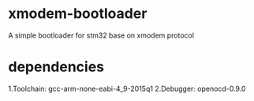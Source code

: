 # xmodem-bootloader
A simple bootloader for stm32 base on xmodem protocol

# dependencies
1.Toolchain: gcc-arm-none-eabi-4_9-2015q1
2.Debugger: openocd-0.9.0
